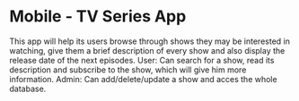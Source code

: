 # Mobile - TV Series App 
This app will help its users browse through shows they may be interested in watching, 
give them a brief description of every show and also display the release date of the 
next episodes.
User: Can search for a show, read its description and subscribe to the show, which will give
 him more information.
Admin: Can add/delete/update a show and acces the whole database.
